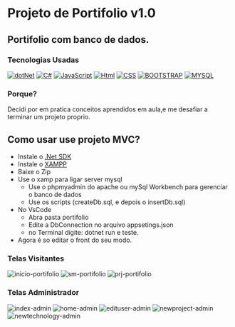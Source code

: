 # Projeto de Portifolio v1.0
## Portifolio com banco de dados.

### Tecnologias Usadas
[![dotNet](https://img.shields.io/badge/-dotNet-black?style=flat&logo=dotnet)](https://www.linkedin.com/in/adrianjpsantos)
[![C#](https://img.shields.io/badge/-Csharp-blue?style=flat&logo=csharp)](https://www.linkedin.com/in/adrianjpsantos)
[![JavaScript](https://img.shields.io/badge/-Javascript-black?style=flat&logo=javascript)](https://www.linkedin.com/in/adrianjpsantos)
[![Html](https://img.shields.io/badge/-HTML5-white?style=flat&logo=html5)](https://www.linkedin.com/in/adrianjpsantos)
[![CSS](https://img.shields.io/badge/-CSS3-green?style=flat&logo=css3)](https://www.linkedin.com/in/adrianjpsantos)
[![BOOTSTRAP](https://img.shields.io/badge/-Bootstrap-black?style=flat&logo=bootstrap)](https://www.linkedin.com/in/adrianjpsantos)
[![MYSQL](https://img.shields.io/badge/-MySQL-white?style=flat&logo=mysql)](https://www.linkedin.com/in/adrianjpsantos)

### Porque?
Decidi por em pratica conceitos aprendidos em aula,e me desafiar a terminar um projeto proprio.

## Como usar use projeto MVC?
- Instale o [.Net SDK](https://learn.microsoft.com/pt-br/dotnet/framework/install/)
- Instale o [XAMPP](https://www.apachefriends.org/download.html)
- Baixe o Zip
- Use o xamp para ligar server mysql
  - Use o phpmyadmin do apache ou mySql Workbench para gerenciar o banco de dados
  - Use os scripts (createDb.sql, e depois o insertDb.sql)
- No VsCode
  - Abra pasta portifolio
  - Edite a DbConnection no arquivo appsetings.json
  - no Terminal digite: dotnet run e teste.
- Agora é so editar o front do seu modo.


### Telas Visitantes
![inicio-portifolio](https://user-images.githubusercontent.com/40219521/196052117-6fd6eb88-05dd-4789-b397-3b31d2ed703d.png)
![sm-portifolio](https://user-images.githubusercontent.com/40219521/196052122-34ff068c-b45c-4c64-a051-a7fd3ac22d64.png)
![prj-portifolio](https://user-images.githubusercontent.com/40219521/196052126-60755cbd-0a26-48a6-b698-77bb5dcf90f9.png)

### Telas Administrador
![index-admin](https://user-images.githubusercontent.com/40219521/196052213-e439fa21-0ead-4e37-a85d-d3ee8aa350cb.jpeg)
![home-admin](https://user-images.githubusercontent.com/40219521/196052218-28d64830-da73-4a13-bf80-51d8c240bd57.jpeg)
![edituser-admin](https://user-images.githubusercontent.com/40219521/196052225-7d95b991-9b11-48fd-8cf5-9cc0eed1dd79.jpeg)
![newproject-admin](https://user-images.githubusercontent.com/40219521/196052228-cdba5bfe-20b3-436a-9700-8156a1847e01.jpeg)
![newtechnology-admin](https://user-images.githubusercontent.com/40219521/196052230-9fa49c88-6164-4c48-b47b-acb645dd4d6c.jpeg)
